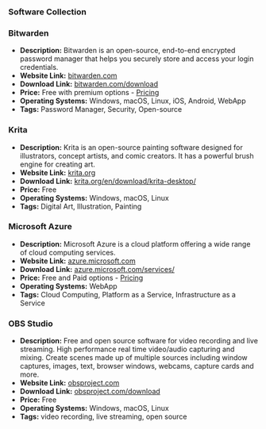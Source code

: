 ### Software Collection

### Bitwarden
- **Description:** Bitwarden is an open-source, end-to-end encrypted password manager that helps you securely store and access your login credentials.
- **Website Link:** [bitwarden.com](https://bitwarden.com)
- **Download Link:** [bitwarden.com/download](https://bitwarden.com/download/)
- **Price:** Free with premium options - [Pricing](https://bitwarden.com/pricing/)
- **Operating Systems:** Windows, macOS, Linux, iOS, Android, WebApp
- **Tags:** Password Manager, Security, Open-source

### Krita
- **Description:** Krita is an open-source painting software designed for illustrators, concept artists, and comic creators. It has a powerful brush engine for creating art.
- **Website Link:** [krita.org](https://krita.org/)
- **Download Link:** [krita.org/en/download/krita-desktop/](https://krita.org/en/download/krita-desktop/)
- **Price:** Free
- **Operating Systems:** Windows, macOS, Linux
- **Tags:** Digital Art, Illustration, Painting

### Microsoft Azure
- **Description:** Microsoft Azure is a cloud platform offering a wide range of cloud computing services.
- **Website Link:** [azure.microsoft.com](https://azure.microsoft.com/)
- **Download Link:** [azure.microsoft.com/services/](https://azure.microsoft.com/services/)
- **Price:** Free and Paid options - [Pricing](https://azure.microsoft.com/pricing/)
- **Operating Systems:** WebApp
- **Tags:** Cloud Computing, Platform as a Service, Infrastructure as a Service

### OBS Studio
- **Description:** Free and open source software for video recording and live streaming. High performance real time video/audio capturing and mixing. Create scenes made up of multiple sources including window captures, images, text, browser windows, webcams, capture cards and more.
- **Website Link:** [obsproject.com](https://obsproject.com)
- **Download Link:** [obsproject.com/download](https://obsproject.com/download)
- **Price:** Free
- **Operating Systems:** Windows, macOS, Linux
- **Tags:** video recording, live streaming, open source

